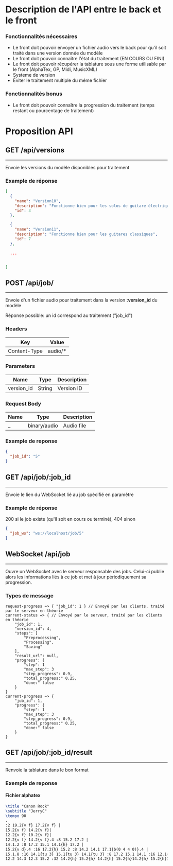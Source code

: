 # Description de l'API entre le back et le front

### Fonctionnalités nécessaires

- Le front doit pouvoir envoyer un fichier audio vers le back pour qu'il soit traité dans une version donnée du modèle
- Le front doit pouvoir connaître l'état du traitement (EN COURS OU FINI)
- Le front doit pouvoir récupérer la tablature sous une forme utilisable par le front (AlphaTex, GP, Midi, MusicXML)
- Systeme de version
- Éviter le traitement multiple du même fichier

### Fonctionnalités bonus

- Le front doit pouvoir connaître la progression du traitement (temps restant ou pourcentage de traitement)

# Proposition API

## **GET** /api/versions

---

Envoie les versions du modèle disponibles pour traitement

### **Example de réponse**

```json
[
  {
    "name": "Version10",
    "description": "Fonctionne bien pour les solos de guitare électriques",
    "id": 3
  },

  {
    "name": "Version11",
    "description": "Fonctionne bien pour les guitares classiques",
    "id": 7
  },

  ...


]
```

## **POST** /api/job/

---

Envoie d'un fichier audio pour traitement dans la version **:version_id** du modèle

Réponse possible: un id correspond au traitement ("job_id")

### **Headers**

| Key          | Value      |
| ------------ | ---------- |
| Content-Type | audio/* |

### **Parameters**

| Name     | Type   | Description                    |
| -------- | ------ | ------------------------------ |
| version_id | String | Version ID |

### **Request Body**

| Name   | Type         | Description |
| ------ | ------------ | ----------- |
| **\_** | binary/audio | Audio file  |

### **Example de reponse**

```json
{
  "job_id": "5"
}
```

## **GET** /api/job/:job_id

---

Envoie le lien du WebSocket lié au job spécifié en paramètre

### **Example de réponse**

200 si le job existe (qu'il soit en cours ou terminé), 404 sinon

```json
{
  "job_ws": "ws://localhost/job/5"
}
```

## **WebSocket** /api/job
---

Ouvre un WebSocket avec le serveur responsable des jobs. Celui-ci publie alors les informations liés à ce job et met à jour périodiquement sa progression.

### **Types de message**

```
request-progress => { "job_id": 1 } // Envoyé par les clients, traité par le serveur en théorie
current-status => { // Envoyé par le serveur, traité par les clients en théorie
    "job_id": 1,
    "version_id": 4,
    "steps": [
        "Preprocessing",
        "Processing",
        "Saving"
    ],
    "result_url": null,
    "progress": {
        "step": 1
        "max_step": 3
        "step_progress": 0.9,
        "total_progress:" 0.25,
        "done:" false
    }
}
current-progress => {
    "job_id": 1,
    "progress": {
        "step": 1
        "max_step": 3
        "step_progress": 0.9,
        "total_progress:" 0.25,
        "done:" false
    }
}
```

## **GET** /api/job/**:job_id**/result

---

Renvoie la tablature dans le bon format

### **Exemple de reponse**

#### Fichier alphatex

```tex
\title "Canon Rock"
\subtitle "JerryC"
\tempo 90
.
:2 19.2{v f} 17.2{v f} |
15.2{v f} 14.2{v f}|
12.2{v f} 10.2{v f}|
12.2{v f} 14.2{v f}.4 :8 15.2 17.2 |
14.1.2 :8 17.2 15.1 14.1{h} 17.2 |
15.2{v d}.4 :16 17.2{h} 15.2 :8 14.2 14.1 17.1{b(0 4 4 0)}.4 |
15.1.8 :16 14.1{tu 3} 15.1{tu 3} 14.1{tu 3} :8 17.2 15.1 14.1 :16 12.1{tu 3} 14.1{tu 3} 12.1{tu 3} :8 15.2 14.2 |
12.2 14.3 12.3 15.2 :32 14.2{h} 15.2{h} 14.2{h} 15.2{h}14.2{h} 15.2{h}14.2{h} 15.2{h}14.2{h} 15.2{h}14.2{h} 15.2{h}14.2{h} 15.2{h}14.2{h} 15.2{h}
```
